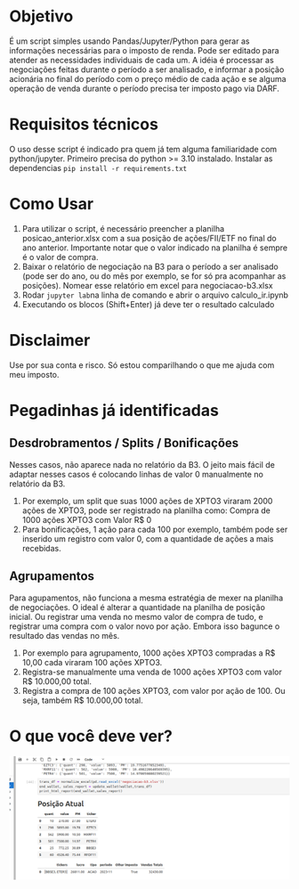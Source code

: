# Objetivo

É um script simples usando Pandas/Jupyter/Python para gerar as informações necessárias para o imposto de renda.
Pode ser editado para atender as necessidades individuais de cada um.
A idéia é processar as negociações feitas durante o período a ser analisado, e informar a posição acionária no final do período
com o preço médio de cada ação e se alguma operação de venda durante o período precisa ter imposto pago via DARF.

# Requisitos técnicos
O uso desse script é indicado pra quem já tem alguma familiaridade com python/jupyter.
Primeiro precisa do python >= 3.10 instalado.
Instalar as dependencias ```pip install -r requirements.txt```

# Como Usar

1. Para utilizar o script, é necessário preencher a planilha posicao_anterior.xlsx com a sua posição de ações/FII/ETF no final do ano anterior. Importante notar que o valor indicado na planilha é sempre é o valor de compra.
2. Baixar o relatório de negociação na B3 para o período a ser analisado (pode ser do ano, ou do mês por exemplo, se for só pra acompanhar as posições). Nomear esse relatório em excel para negociacao-b3.xlsx
3. Rodar ```jupyter lab```na linha de comando e abrir o arquivo calculo_ir.ipynb
4. Executando os blocos (Shift+Enter) já deve ter o resultado calculado

# Disclaimer
Use por sua conta e risco. Só estou comparilhando o que me ajuda com meu imposto.

# Pegadinhas já identificadas

## Desdrobramentos / Splits / Bonificações
Nesses casos, não aparece nada no relatório da B3. O jeito mais fácil de adaptar nesses casos é colocando linhas de valor 0 manualmente no relatório da B3.

1. Por exemplo, um split que suas 1000 ações de XPTO3 viraram 2000 ações de XPTO3, pode ser registrado na planilha como:
Compra de 1000 ações XPTO3 com Valor R$ 0
2. Para bonificações, 1 ação para cada 100 por exemplo, também pode ser inserido um registro com valor 0, com a quantidade de ações a mais recebidas.

## Agrupamentos
Para agupamentos, não funciona a mesma estratégia de mexer na planilha de negociações. O ideal é alterar a quantidade na planilha de posição inicial.
Ou registrar uma venda no mesmo valor de compra de tudo, e registrar uma compra com o valor novo por ação. Embora isso bagunce o resultado das vendas no mês.

1. Por exemplo para agrupamento, 1000 ações XPTO3 compradas a R$ 10,00 cada viraram 100 ações XPTO3.
2. Registra-se manualmente uma venda de 1000 ações XPTO3 com valor R$ 10.000,00 total.
3. Registra a compra de 100 ações XPTO3, com valor por ação de 100. Ou seja, também R$ 10.000,00 total.

# O que você deve ver?
![Print Screen](captura_tela.png)